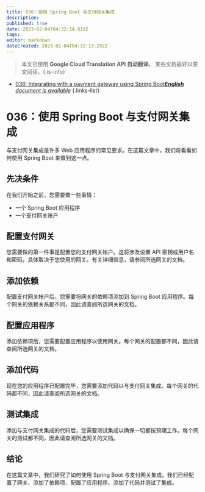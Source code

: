 ```yaml
---
title: 036：使用 Spring Boot 与支付网关集成
description: 
published: true
date: 2023-02-04T04:32:14.819Z
tags: 
editor: markdown
dateCreated: 2023-02-04T04:32:13.292Z
---
```


> 本文已使用 **Google Cloud Translation API 自动翻译**。
某些文档最好以原文阅读。{.is-info}



- [036: Integrating with a payment gateway using Spring Boot***English** document is available*](/en/Knowledge-base/Spring-Boot/Learning/036-integrating-with-a-payment-gateway-using-spring-boot)
{.links-list}


# 036：使用 Spring Boot 与支付网关集成

与支付网关集成是许多 Web 应用程序的常见要求。在这篇文章中，我们将看看如何使用 Spring Boot 来做到这一点。

## 先决条件

在我们开始之前，您需要做一些事情：

- 一个 Spring Boot 应用程序
- 一个支付网关账户

## 配置支付网关

您需要做的第一件事是配置您的支付网关帐户。这将涉及设置 API 密钥或用户名和密码，具体取决于您使用的网关。有关详细信息，请参阅所选网关的文档。

## 添加依赖

配置支付网关帐户后，您需要将网关的依赖项添加到 Spring Boot 应用程序。每个网关的依赖关系都不同，因此请查阅所选网关的文档。

## 配置应用程序

添加依赖项后，您需要配置应用程序以使用网关。每个网关的配置都不同，因此请查阅所选网关的文档。

## 添加代码

现在您的应用程序已配置完毕，您需要添加代码以与支付网关集成。每个网关的代码都不同，因此请查阅所选网关的文档。

## 测试集成

添加与支付网关集成的代码后，您需要测试集成以确保一切都按预期工作。每个网关的测试都不同，因此请查阅所选网关的文档。

## 结论

在这篇文章中，我们研究了如何使用 Spring Boot 与支付网关集成。我们已经配置了网关、添加了依赖项、配置了应用程序、添加了代码并测试了集成。